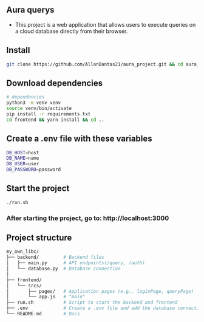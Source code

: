 ## Aura querys
- This project is a web application that allows users to execute queries on a cloud database directly from their browser.

## Install
```bash
git clone https://github.com/AllanDantas21/aura_project.git && cd aura_project && chmod 777 ./run.sh
```
## Download dependencies
```sh
# dependencies
python3 -m venv venv
source venv/bin/activate
pip install -r requirements.txt
cd frontend && yarn install && cd ..
```

## Create a .env file with these variables
```bash
DB_HOST=host
DB_NAME=name
DB_USER=user
DB_PASSWORD=password 
```

## Start the project
```bash
./run.sh
```

### After starting the project, go to: http://localhost:3000

## Project structure

```bash
my_own_libc/
├── backend/         # Backend files
│   ├── main.py      # API endpoints(/query, /auth)
│   └── database.py  # Database connection
│
├── frontend/             
│   └── srcs/
│       ├── pages/   # Application pages (e.g., loginPage, queryPage)
│       └── app.js   # "main"
├── run.sh           # Script to start the backend and frontend
├── .env             # Create a .env file and add the database connection variables
└── README.md        # Docs  

```
